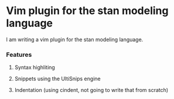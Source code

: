 # Vim plugin for the stan modeling language

I am writing a vim plugin for the stan modeling language.

### Features

1. Syntax highliting

2. Snippets using the UltiSnips engine

3. Indentation (using cindent, not going to write that from scratch)
